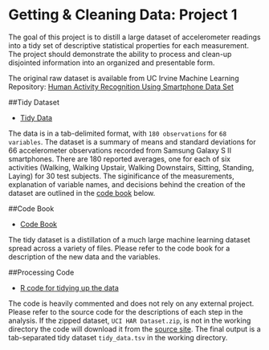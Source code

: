 Getting & Cleaning Data: Project 1
==================================

The goal of this project is to distill a large dataset of accelerometer readings into a tidy set of descriptive statistical properties for each measurement. The project should demonstrate the ability to process and clean-up disjointed information into an organized and presentable form.

The original raw dataset is available from UC Irvine Machine Learning Repository: [Human Activity Recognition Using Smartphone Data Set](http://archive.ics.uci.edu/ml/datasets/Human+Activity+Recognition+Using+Smartphones)

##Tidy Dataset
* [Tidy Data](tidy_data.tsv)

The data is in a tab-delimited format, with `180 observations` for `68 variables`. The dataset is a summary of means and standard deviations for 66 accelerometer observations recorded from Samsung Galaxy S II smartphones. There are 180 reported averages, one for each of six activities (Walking, Walking Upstair, Walking Downstairs, Sitting, Standing, Laying) for 30 test subjects. The siginificance of the measurements, explanation of variable names, and decisions behind the creation of the dataset are outlined in the [code book](#code_book) below. 

##Code Book
* [Code Book](codebook.md)

The tidy dataset is a distillation of a much large machine learning dataset spread across a variety of files. Please refer to the code book for a description of the new data and the variables.

##Processing Code
* [R code for tidying up the data](run_analysis.R)

The code is heavily commented and does not rely on any external project. Please refer to the source code for the descriptions of each step in the analysis. If the zipped dataset, `UCI HAR Dataset.zip`, is not in the working directory the code will download it from the [source site](http://archive.ics.uci.edu/ml/machine-learning-databases/00240/UCI%20HAR%20Dataset.zip). The final output is a tab-separated tidy dataset `tidy_data.tsv` in the working directory.
